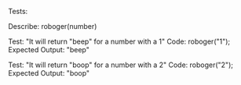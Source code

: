 Tests: 

Describe: roboger(number)

Test: "It will return "beep" for a number with a 1"
Code: roboger("1");
Expected Output: "beep"

Test: "It will return "boop" for a number with a 2"
Code: roboger("2");
Expected Output: "boop"